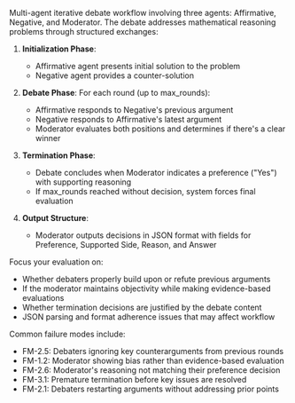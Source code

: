Multi-agent iterative debate workflow involving three agents: Affirmative, Negative, and Moderator. The debate addresses mathematical reasoning problems through structured exchanges:

1. **Initialization Phase**:
   - Affirmative agent presents initial solution to the problem
   - Negative agent provides a counter-solution

2. **Debate Phase**: For each round (up to max_rounds):
   - Affirmative responds to Negative's previous argument
   - Negative responds to Affirmative's latest argument
   - Moderator evaluates both positions and determines if there's a clear winner

3. **Termination Phase**:
   - Debate concludes when Moderator indicates a preference ("Yes") with supporting reasoning
   - If max_rounds reached without decision, system forces final evaluation

4. **Output Structure**:
   - Moderator outputs decisions in JSON format with fields for Preference, Supported Side, Reason, and Answer

Focus your evaluation on:
- Whether debaters properly build upon or refute previous arguments
- If the moderator maintains objectivity while making evidence-based evaluations
- Whether termination decisions are justified by the debate content
- JSON parsing and format adherence issues that may affect workflow

Common failure modes include:
- FM-2.5: Debaters ignoring key counterarguments from previous rounds
- FM-1.2: Moderator showing bias rather than evidence-based evaluation
- FM-2.6: Moderator's reasoning not matching their preference decision
- FM-3.1: Premature termination before key issues are resolved
- FM-2.1: Debaters restarting arguments without addressing prior points
